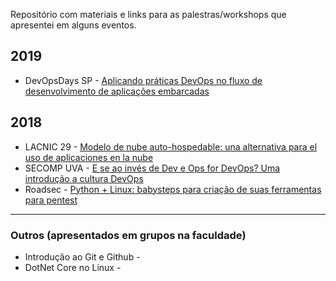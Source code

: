 Repositório com materiais e links para as palestras/workshops que apresentei em alguns eventos.

## 2019
- DevOpsDays SP - [Aplicando práticas DevOps no fluxo de desenvolvimento de aplicações embarcadas]()

## 2018
- LACNIC 29 - [Modelo de nube auto-hospedable: una alternativa para el uso de aplicaciones en la nube]()
- SECOMP UVA - [E se ao invés de Dev e Ops for DevOps? Uma introdução a cultura DevOps]()
- Roadsec - [Python + Linux: babysteps para criação de suas ferramentas para pentest]()

----

### Outros (apresentados em grupos na faculdade)
- Introdução ao Git e Github - 
- DotNet Core no Linux - 

